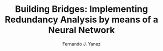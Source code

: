---
paperId: 89
author: Fernando J. Yanez
publicationauthor: Yanez, F. J.
title: "Building Bridges: Implementing Redundancy Analysis by means of a Neural Network"
pdf: Poster_Yanez_Fernando.pdf
poster: --
alt: --
type: Poster
topic: FAT
link: https://research.latinxinai.org/papers/neurips/2019/pdf/Poster_Yanez_Fernando.pdf
conference: neurips
year: 2019
tags: neurips-2019
location: Vancouver, Canada
---